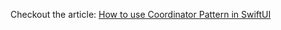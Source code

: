 Checkout the article: [How to use Coordinator Pattern in SwiftUI](https://www.swiftanytime.com/blog/coordinator-pattern-in-swiftui)
